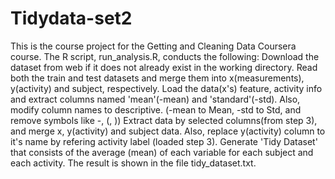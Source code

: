 # Tidydata-set2
This is the course project for the Getting and Cleaning Data Coursera course.
The R script, run_analysis.R, conducts the following:
Download the dataset from web if it does not already exist in the working directory.
Read both the train and test datasets and merge them into x(measurements), y(activity) and subject, respectively.
Load the data(x's) feature, activity info and extract columns named 'mean'(-mean) and 'standard'(-std). Also, modify column names to descriptive. (-mean to Mean, -std to Std, and remove symbols like -, (, ))
Extract data by selected columns(from step 3), and merge x, y(activity) and subject data. Also, replace y(activity) column to it's name by refering activity label (loaded step 3).
Generate 'Tidy Dataset' that consists of the average (mean) of each variable for each subject and each activity. The result is shown in the file tidy_dataset.txt.
